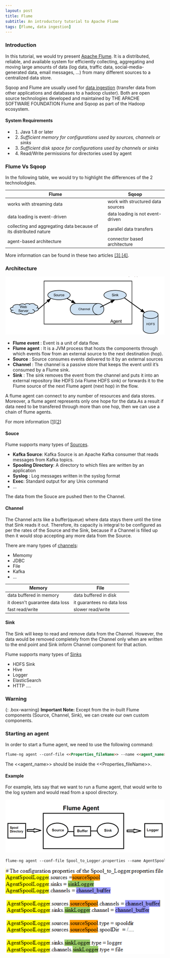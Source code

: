 ```yaml
---
layout: post
title: Flume 
subtitle: An introductory tutorial to Apache Flume
tags: [Flume, data ingestion]
---
```


### Introduction

In this tutorial, we would try present [Apache Flume](https://flume.apache.org/FlumeUserGuide.html). It is a distributed, reliable, and available system for efficiently collecting, aggregating and moving large amounts of data (log data, traffic data, social-media-generated data, email messages, ...) from many different sources to a centralized data store.

Sqoop and Flume are usually used for [data ingestion](https://whatis.techtarget.com/definition/data-ingestion) (transfer data from other applications and databases to a hadoop cluster). Both are open source technologies developed and maintained by THE APACHE SOFTWARE FOUNDATION Flume and Sqoop as part of the Hadoop ecosystem.

#### System Requirements
- 1) Java 1.8 or later 
- 2) _Sufficient memory for configurations used by sources, channels or sinks_ 
- 3)  _Sufficient disk space for configurations used by channels or sinks_ 
- 4) Read/Write permissions for directories used by agent 

### Flume Vs Sqoop

In the following table, we would try to highlight the differences of the 2 technolodgies.

| Flume | Sqoop | 
|-------|--------|
| works with streaming data | work with structured data sources |
| data loading is event-driven | data loading is not event-driven| 
| collecting and aggregating data because of its distributed nature | parallel data transfers  |
| agent-based architecture |  connector based architecture  |

More information can be found in these two articles [[3]](https://data-flair.training/blogs/apache-sqoop-vs-flume/),[[4]](https://www.dezyre.com/article/sqoop-vs-flume-battle-of-the-hadoop-etl-tools-/176).

### Architecture

![useful image](/assets/flumeDataFlow.PNG)

- **Flume event** : Event is a unit of data flow.
- **Flume agent** : It is a JVM process that hosts the components through which events flow from an external source to the next destination (hop).
- **Source** : Source consumes events delivered to it by an external sources
- **Channel** : The channel is a passive store that keeps the event until it’s consumed by a Flume sink.
- **Sink** : The sink removes the event from the channel and puts it into an external repository like HDFS (via Flume HDFS sink) or forwards it to the Flume source of the next Flume agent (next hop) in the flow.

A flume agent can connect to any number of resources and data stores. Moreover, a flume agent represents only one hope for the data.As a result if data need to be transfered through more than one hop, then we can use a chain of flume agents.

For more information [[1](https://blogs.apache.org/flume/entry/flume_ng_architecture)][[2](https://blog.cloudera.com/blog/2011/12/apache-flume-architecture-of-flume-ng-2/)]

#### Souce
Flume supports many types of [Sources](https://flume.apache.org/releases/content/1.9.0/FlumeUserGuide.html#flume-sources). 

- **Kafka Source**: Kafka Source is an Apache Kafka consumer that reads messages from Kafka topics.
- **Spooling Directory**: A directory to which files are written by an application
- **Syslog** : Log messages written in the syslog format
- **Exec**: Standard output for any Unix command
- ...

The data from the Souce are pushed then to the Channel.

#### Channel
The Channel acts like a buffer(queue) where data stays there until the time that Sink reads it out. Therefore, its capacity is integral to be configured as per the rates of the Source and the Sink, because if a Channel is filled up then it would stop accepting any more data from the Source.

There are many types of [channels](http://flume.apache.org/releases/content/1.9.0/FlumeUserGuide.html#flume-channels): 

- Memomy
- JDBC
- File
- Kafka
- ...


| Memory | File | 
|-------|--------|
| data buffered in memory | data buffered in disk |
| it doesn't guarantee data loss | it guarantees no data loss | 
| fast read/write | slower read/write  |

#### Sink

The Sink will keep to read and remove data from the Channel. However, the data would be removed completely from the Channel only when are written to the end point and Sink inform Channel component for that action.

Flume supports many types of [Sinks](http://flume.apache.org/releases/content/1.9.0/FlumeUserGuide.html#flume-sink-processors)
- HDFS Sink
- Hive 
- Logger
- ElasticSearch
- HTTP
....


### Warning
{: .box-warning}
**Important Note:** Except from the in-built Flume components (Source, Channel, Sink), we can create our own custom components.


### Starting an agent

In order to start a flume agent, we need to use the following command:
```markdown
flume-ng agent --conf-file <<Properties_fileName>> --name <<agent_name>>
```
The <<agent_name>> should be inside the <<Properties_fileName>>.

#### Example
For example, lets say that we want to run a flume agent, that would write to the log system and would read from a spool directory.

![useful image](/assets/spool_to_loggerDiagram.PNG)


```markdown
flume-ng agent --conf-file Spool_to_Logger.properties --name AgentSpoolLogger
```

![useful image](/assets/spool_to_loggerPropertiesFile.PNG)
